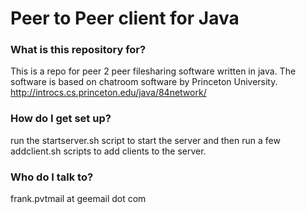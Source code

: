 # Peer to Peer client for Java  #

### What is this repository for? ###

This is a repo for peer 2 peer filesharing software written in java.
The software is based on chatroom software by Princeton University.
http://introcs.cs.princeton.edu/java/84network/

### How do I get set up? ###

run the startserver.sh script to start the server and then run a few addclient.sh scripts to add clients to the server.

### Who do I talk to? ###

frank.pvtmail at geemail dot com